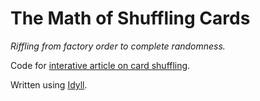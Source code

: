 # The Math of Shuffling Cards
*Riffling from factory order to complete randomness.*

Code for [interative article on card shuffling](http://fredhohman.com/card-shuffling/).

Written using [Idyll](https://idyll-lang.org/).
